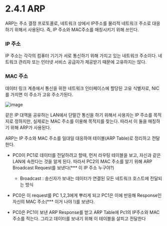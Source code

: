 # 2.4.1 ARP

ARP는 주소 결정 프로토콜로, 네트워크 상에서 IP주소를 물리적 네트워크 주소로 대응하기 위해서 사용된다. 즉, IP 주소와 MAC주소를 매칭시키기 위해 쓰인다. 

### IP 주소
IP 주소는 각각의 컴퓨터 기기가 서로 통신하기 위해 가지고 있는 네트워크 주소이다. 네트워크 관리자 또는 인터넷 서비스 공급자가 제공받기 때문에 고유하지는 않다.


### MAC 주소
데이터 링크 계층에서 통신을 위한 네트워크 인터페이스에 할당된 고유 식별자로, NIC를 가지면 이 주소가 고유 주소가된다. 

![image](https://github.com/sxunea/CS-Study/assets/81434152/b42b69f7-ec82-46d2-9b85-329973f44728)


같은 IP 대역을 공유하는 LAN에서 단말간 통신을 하기 위해서 사용자는 IP 주소를 목적지로 정하지만, 실제로는 MAC 주소를 이용해 목적지를 찾는다. 따라서 이 둘을 매칭하기 위해 ARP가 사용된다. 

ARP는 IP 주소와 MAC 주소를 일대일 대응하여 테이블(ARP Table)로 정리하고 전달한다. 

- PC0이 PC1로 데이터를 전달하려고 할때, 먼저 라우팅 테이블을 보고, 자신과 같은 LAN에 속한다는 것을 알게 된다. 따라서 PC2의 MAC 주소를 알기 위해 ARP Broadcast Request를 보낸다(*** 이 IP 주소 누구야?)
    - Broadcast : 송신자가 보내는 데이터가 연결된 모든 네트워크 호스트에 전달되는 방식

- PC0은 이 request를 PC 1,2,3에게 뿌리게 되고 PC1은 이에 반응해 Response인 자신의 MAC 주소(*** 이거 나야 !)를 보낸다. 

- PC0은 PC1이 보낸 ARP Response를 받고 ARP Table에 Pc1의 IP주소와 MAC 주소를 적는다. 그리고 데이터를 보내기 위해 이 테이블을 살피고 전달한다